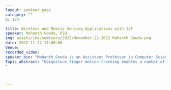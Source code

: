 ```yaml
---
layout: seminar_page
category: ""
n: 124

title: Wireless and Mobile Sensing Applications with IoT
speaker: Mahanth Gowda, PSU
img: assets/img/seminars/2022/November-22-2022_Mahanth Gowda.png
date: 2022-11-22 17:00:00 
Venue: 
recorded_video: 
speaker_bio: "Mahanth Gowda is an Assistant Professor in Computer Science and Engineering at Penn State. He obtained his Ph.D. from University of Illinois at Urbana Champaign and Bachelors from Indian Institute of Technology, Varanasi. His research interests include wireless networking, mobile sensing, and wearable computing, with applications to IoT, cyber physical systems, and human gesture recognition. He is a recipient of a NSF CAREER Award in 2021 and a best paper award in the Internet of Things Design and Implementation (IoTDI) conference in 2021. He has published across diverse research forums including NSDI, MobiCom, WWW, Infocom, Oakland, ASPLOS, etc. "
Topic_abstract: "Ubiquitous finger motion tracking enables a number of exciting applications in augmented reality, sports analytics, rehabilitation-healthcare etc. While finger motion tracking with cameras is very mature, largely due to the availability of massive training datasets, there is a dearth of training data for developing robust machine learning (ML) models for wearable IoT devices with Inertial Measurement Unit (IMU) sensors. Towards addressing this problem, we present ZeroNet, a system that shows the feasibility of developing ML models for IMU sensors with zero training overhead. ZeroNet harvests training data from publicly available videos for performing inferences on IMU. In another project on wireless sensing, we show the feasibility of identifying liquids by shining ultra-wideband (UWB) wireless signals through them. The core opportunity arises from the fact that wireless signals experience distinct slow-down and attenuation when passing through a liquid, manifesting in the phase, strength, and propagation delay of the outgoing signal. Our results show that we can distinguish coke from diet coke or pepsi, whole milk from 2% milk, and distilled water from saline water by measuring the properties of the wireless signals.
"



---
```


